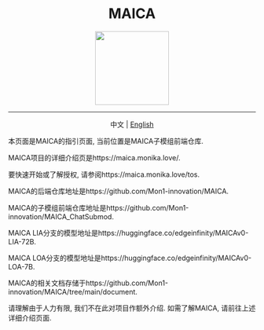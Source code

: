 <h1 align="center">MAICA</h1>
<div align="center">
<img src="https://maica.monika.love/assets/maica-text-finish-p.png" width=150>
</div>

***

<p align="center">中文 | <a href="/README_EN.md">English</a></p>

本页面是MAICA的指引页面, 当前位置是MAICA子模组前端仓库.

MAICA项目的详细介绍页是https://maica.monika.love/.

要快速开始或了解授权, 请参阅https://maica.monika.love/tos.

MAICA的后端仓库地址是https://github.com/Mon1-innovation/MAICA.

MAICA的子模组前端仓库地址是https://github.com/Mon1-innovation/MAICA_ChatSubmod.

MAICA LIA分支的模型地址是https://huggingface.co/edgeinfinity/MAICAv0-LIA-72B.

MAICA LOA分支的模型地址是https://huggingface.co/edgeinfinity/MAICAv0-LOA-7B.

MAICA的相关文档存储于https://github.com/Mon1-innovation/MAICA/tree/main/document.

请理解由于人力有限, 我们不在此对项目作额外介绍. 如需了解MAICA, 请前往上述详细介绍页面.
